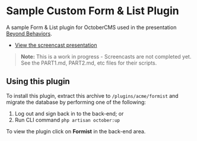 # Sample Custom Form & List Plugin

A sample Form & List plugin for OctoberCMS used in the presentation [Beyond Behaviors](https://vimeo.com/xxx).

* [View the screencast presentation](https://vimeo.com/xxx)

> **Note:** This is a work in progress - Screencasts are not completed yet. See the PART1.md, PART2.md, etc files for their scripts.

## Using this plugin 

To install this plugin, extract this archive to `/plugins/acme/formist` and migrate the database by performing one of the following:

1. Log out and sign back in to the back-end; or
2. Run CLI command `php artisan october:up`

To view the plugin click on **Formist** in the back-end area.
